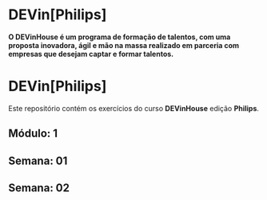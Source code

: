 # DEVin[Philips]
<strong>O DEVinHouse é um programa de formação de talentos, com uma proposta inovadora, ágil e mão na massa realizado em parceria com empresas que desejam captar e formar talentos.</strong>


# DEVin[Philips]

 Este repositório contém os exercícios do curso <strong>DEVinHouse</strong>  edição <strong>Philips</strong>.

## Módulo: 1

## Semana: 01

## Semana: 02